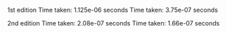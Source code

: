 1st edition
Time taken: 1.125e-06 seconds
Time taken: 3.75e-07 seconds

2nd edition
Time taken: 2.08e-07 seconds
Time taken: 1.66e-07 seconds
